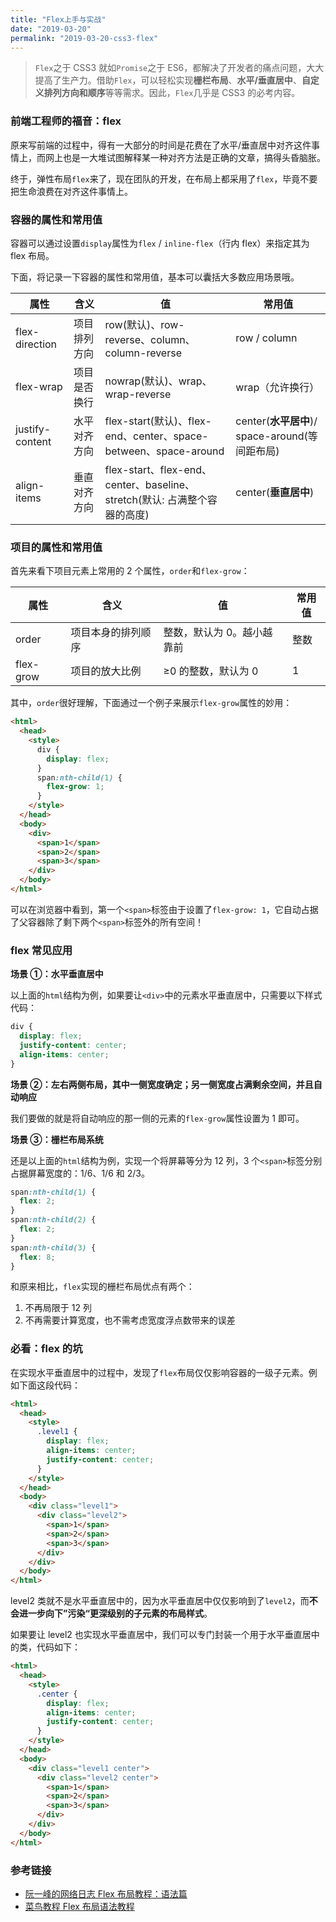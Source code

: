 ```yaml
---
title: "Flex上手与实战"
date: "2019-03-20"
permalink: "2019-03-20-css3-flex"
---
```


> `Flex`之于 CSS3 就如`Promise`之于 ES6，都解决了开发者的痛点问题，大大提高了生产力。借助`Flex`，可以轻松实现**栅栏布局**、**水平/垂直居中**、**自定义排列方向和顺序**等等需求。因此，`Flex`几乎是 CSS3 的必考内容。

### 前端工程师的福音：flex

原来写前端的过程中，得有一大部分的时间是花费在了水平/垂直居中对齐这件事情上，而网上也是一大堆试图解释某一种对齐方法是正确的文章，搞得头昏脑胀。

终于，弹性布局`flex`来了，现在团队的开发，在布局上都采用了`flex`，毕竟不要把生命浪费在对齐这件事情上。

### 容器的属性和常用值

容器可以通过设置`display`属性为`flex` / `inline-flex`（行内 flex）来指定其为 flex 布局。

下面，将记录一下容器的属性和常用值，基本可以囊括大多数应用场景哦。

| 属性            | 含义         | 值                                                                        | 常用值                                         |
| --------------- | ------------ | ------------------------------------------------------------------------- | ---------------------------------------------- |
| flex-direction  | 项目排列方向 | row(默认)、row-reverse、column、column-reverse                            | row / column                                   |
| flex-wrap       | 项目是否换行 | nowrap(默认)、wrap、wrap-reverse                                          | wrap（允许换行）                               |
| justify-content | 水平对齐方向 | flex-start(默认)、flex-end、center、space-between、space-around           | center(**水平居中**)/ space-around(等间距布局) |
| align-items     | 垂直对齐方向 | flex-start、flex-end、center、baseline、stretch(默认: 占满整个容器的高度) | center(**垂直居中**)                           |

### 项目的属性和常用值

首先来看下项目元素上常用的 2 个属性，`order`和`flex-grow`：

| 属性      | 含义               | 值                         | 常用值 |
| --------- | ------------------ | -------------------------- | ------ |
| order     | 项目本身的排列顺序 | 整数，默认为 0。越小越靠前 | 整数   |
| flex-grow | 项目的放大比例     | ≥0 的整数，默认为 0        | 1      |

其中，`order`很好理解，下面通过一个例子来展示`flex-grow`属性的妙用：

```html
<html>
  <head>
    <style>
      div {
        display: flex;
      }
      span:nth-child(1) {
        flex-grow: 1;
      }
    </style>
  </head>
  <body>
    <div>
      <span>1</span>
      <span>2</span>
      <span>3</span>
    </div>
  </body>
</html>
```

可以在浏览器中看到，第一个`<span>`标签由于设置了`flex-grow: 1`，它自动占据了父容器除了剩下两个`<span>`标签外的所有空间！

### flex 常见应用

**场景 ①：水平垂直居中**

以上面的`html`结构为例，如果要让`<div>`中的元素水平垂直居中，只需要以下样式代码：

```css
div {
  display: flex;
  justify-content: center;
  align-items: center;
}
```

**场景 ②：左右两侧布局，其中一侧宽度确定；另一侧宽度占满剩余空间，并且自动响应**

我们要做的就是将自动响应的那一侧的元素的`flex-grow`属性设置为 1 即可。

**场景 ③：栅栏布局系统**

还是以上面的`html`结构为例，实现一个将屏幕等分为 12 列，3 个`<span>`标签分别占据屏幕宽度的：1/6、1/6 和 2/3。

```css
span:nth-child(1) {
  flex: 2;
}
span:nth-child(2) {
  flex: 2;
}
span:nth-child(3) {
  flex: 8;
}
```

和原来相比，`flex`实现的栅栏布局优点有两个：

1. 不再局限于 12 列
2. 不再需要计算宽度，也不需考虑宽度浮点数带来的误差

### 必看：flex 的坑

在实现水平垂直居中的过程中，发现了`flex`布局仅仅影响容器的一级子元素。例如下面这段代码：

```html
<html>
  <head>
    <style>
      .level1 {
        display: flex;
        align-items: center;
        justify-content: center;
      }
    </style>
  </head>
  <body>
    <div class="level1">
      <div class="level2">
        <span>1</span>
        <span>2</span>
        <span>3</span>
      </div>
    </div>
  </body>
</html>
```

level2 类就不是水平垂直居中的，因为水平垂直居中仅仅影响到了`level2`，而**不会进一步向下”污染“更深级别的子元素的布局样式**。

如果要让 level2 也实现水平垂直居中，我们可以专门封装一个用于水平垂直居中的类，代码如下：

```html
<html>
  <head>
    <style>
      .center {
        display: flex;
        align-items: center;
        justify-content: center;
      }
    </style>
  </head>
  <body>
    <div class="level1 center">
      <div class="level2 center">
        <span>1</span>
        <span>2</span>
        <span>3</span>
      </div>
    </div>
  </body>
</html>
```

### 参考链接

- [阮一峰的网络日志 Flex 布局教程：语法篇](http://www.ruanyifeng.com/blog/2015/07/flex-grammar.html)
- [菜鸟教程 Flex 布局语法教程](http://www.runoob.com/w3cnote/flex-grammar.html)
